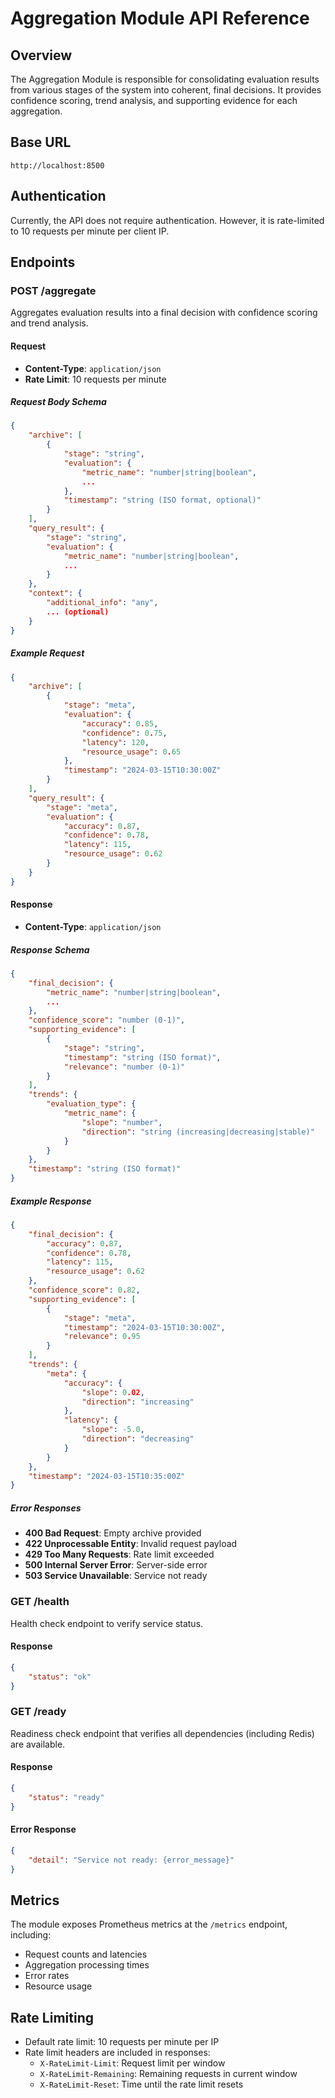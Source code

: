 # Aggregation Module API Reference

## Overview
The Aggregation Module is responsible for consolidating evaluation results from various stages of the system into coherent, final decisions. It provides confidence scoring, trend analysis, and supporting evidence for each aggregation.

## Base URL
`http://localhost:8500`

## Authentication
Currently, the API does not require authentication. However, it is rate-limited to 10 requests per minute per client IP.

## Endpoints

### POST /aggregate
Aggregates evaluation results into a final decision with confidence scoring and trend analysis.

#### Request
- **Content-Type**: `application/json`
- **Rate Limit**: 10 requests per minute

##### Request Body Schema
```json
{
    "archive": [
        {
            "stage": "string",
            "evaluation": {
                "metric_name": "number|string|boolean",
                ...
            },
            "timestamp": "string (ISO format, optional)"
        }
    ],
    "query_result": {
        "stage": "string",
        "evaluation": {
            "metric_name": "number|string|boolean",
            ...
        }
    },
    "context": {
        "additional_info": "any",
        ... (optional)
    }
}
```

##### Example Request
```json
{
    "archive": [
        {
            "stage": "meta",
            "evaluation": {
                "accuracy": 0.85,
                "confidence": 0.75,
                "latency": 120,
                "resource_usage": 0.65
            },
            "timestamp": "2024-03-15T10:30:00Z"
        }
    ],
    "query_result": {
        "stage": "meta",
        "evaluation": {
            "accuracy": 0.87,
            "confidence": 0.78,
            "latency": 115,
            "resource_usage": 0.62
        }
    }
}
```

#### Response
- **Content-Type**: `application/json`

##### Response Schema
```json
{
    "final_decision": {
        "metric_name": "number|string|boolean",
        ...
    },
    "confidence_score": "number (0-1)",
    "supporting_evidence": [
        {
            "stage": "string",
            "timestamp": "string (ISO format)",
            "relevance": "number (0-1)"
        }
    ],
    "trends": {
        "evaluation_type": {
            "metric_name": {
                "slope": "number",
                "direction": "string (increasing|decreasing|stable)"
            }
        }
    },
    "timestamp": "string (ISO format)"
}
```

##### Example Response
```json
{
    "final_decision": {
        "accuracy": 0.87,
        "confidence": 0.78,
        "latency": 115,
        "resource_usage": 0.62
    },
    "confidence_score": 0.82,
    "supporting_evidence": [
        {
            "stage": "meta",
            "timestamp": "2024-03-15T10:30:00Z",
            "relevance": 0.95
        }
    ],
    "trends": {
        "meta": {
            "accuracy": {
                "slope": 0.02,
                "direction": "increasing"
            },
            "latency": {
                "slope": -5.0,
                "direction": "decreasing"
            }
        }
    },
    "timestamp": "2024-03-15T10:35:00Z"
}
```

##### Error Responses
- **400 Bad Request**: Empty archive provided
- **422 Unprocessable Entity**: Invalid request payload
- **429 Too Many Requests**: Rate limit exceeded
- **500 Internal Server Error**: Server-side error
- **503 Service Unavailable**: Service not ready

### GET /health
Health check endpoint to verify service status.

#### Response
```json
{
    "status": "ok"
}
```

### GET /ready
Readiness check endpoint that verifies all dependencies (including Redis) are available.

#### Response
```json
{
    "status": "ready"
}
```

#### Error Response
```json
{
    "detail": "Service not ready: {error_message}"
}
```

## Metrics
The module exposes Prometheus metrics at the `/metrics` endpoint, including:
- Request counts and latencies
- Aggregation processing times
- Error rates
- Resource usage

## Rate Limiting
- Default rate limit: 10 requests per minute per IP
- Rate limit headers are included in responses:
  - `X-RateLimit-Limit`: Request limit per window
  - `X-RateLimit-Remaining`: Remaining requests in current window
  - `X-RateLimit-Reset`: Time until the rate limit resets